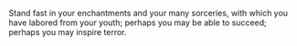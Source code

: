 Stand fast in your enchantments and your many sorceries, with which you have labored from your youth; perhaps you may be able to succeed; perhaps you may inspire terror.
